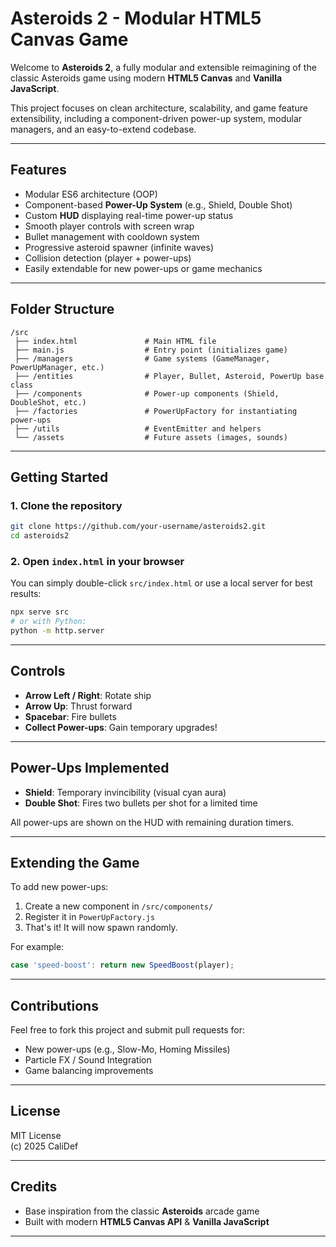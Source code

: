 # Asteroids 2 - Modular HTML5 Canvas Game

Welcome to **Asteroids 2**, a fully modular and extensible reimagining of the classic Asteroids game using modern **HTML5 Canvas** and **Vanilla JavaScript**.

This project focuses on clean architecture, scalability, and game feature extensibility, including a component-driven power-up system, modular managers, and an easy-to-extend codebase.

---

## Features
- Modular ES6 architecture (OOP)
- Component-based **Power-Up System** (e.g., Shield, Double Shot)
- Custom **HUD** displaying real-time power-up status
- Smooth player controls with screen wrap
- Bullet management with cooldown system
- Progressive asteroid spawner (infinite waves)
- Collision detection (player + power-ups)
- Easily extendable for new power-ups or game mechanics

---

## Folder Structure

```
/src
 ├── index.html               # Main HTML file
 ├── main.js                  # Entry point (initializes game)
 ├── /managers                # Game systems (GameManager, PowerUpManager, etc.)
 ├── /entities                # Player, Bullet, Asteroid, PowerUp base class
 ├── /components              # Power-up components (Shield, DoubleShot, etc.)
 ├── /factories               # PowerUpFactory for instantiating power-ups
 ├── /utils                   # EventEmitter and helpers
 └── /assets                  # Future assets (images, sounds)
```

---

## Getting Started

### 1. Clone the repository
```bash
git clone https://github.com/your-username/asteroids2.git
cd asteroids2
```

### 2. Open `index.html` in your browser
You can simply double-click `src/index.html` or use a local server for best results:

```bash
npx serve src
# or with Python:
python -m http.server
```

---

## Controls
- **Arrow Left / Right**: Rotate ship
- **Arrow Up**: Thrust forward
- **Spacebar**: Fire bullets
- **Collect Power-ups**: Gain temporary upgrades!

---

## Power-Ups Implemented
- **Shield**: Temporary invincibility (visual cyan aura)
- **Double Shot**: Fires two bullets per shot for a limited time

All power-ups are shown on the HUD with remaining duration timers.

---

## Extending the Game
To add new power-ups:
1. Create a new component in `/src/components/`
2. Register it in `PowerUpFactory.js`
3. That's it! It will now spawn randomly.

For example:
```js
case 'speed-boost': return new SpeedBoost(player);
```

---

## Contributions
Feel free to fork this project and submit pull requests for:
- New power-ups (e.g., Slow-Mo, Homing Missiles)
- Particle FX / Sound Integration
- Game balancing improvements

---

## License
MIT License  
(c) 2025 CaliDef

---

## Credits
- Base inspiration from the classic **Asteroids** arcade game
- Built with modern **HTML5 Canvas API** & **Vanilla JavaScript**

---
